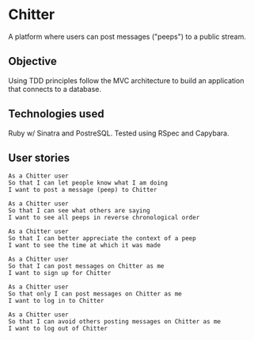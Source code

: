 # Chitter

A platform where users can post messages ("peeps") to a public stream.

## Objective

Using TDD principles follow the MVC architecture to build an application that connects to a database.

## Technologies used

Ruby w/ Sinatra and PostreSQL. Tested using RSpec and Capybara.

## User stories

```
As a Chitter user
So that I can let people know what I am doing
I want to post a message (peep) to Chitter

As a Chitter user
So that I can see what others are saying
I want to see all peeps in reverse chronological order

As a Chitter user
So that I can better appreciate the context of a peep
I want to see the time at which it was made

As a Chitter user
So that I can post messages on Chitter as me
I want to sign up for Chitter

As a Chitter user
So that only I can post messages on Chitter as me
I want to log in to Chitter

As a Chitter user
So that I can avoid others posting messages on Chitter as me
I want to log out of Chitter
```
